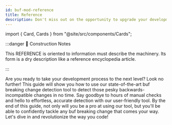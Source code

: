 ```yaml
---
id: buf-mod-reference
title: Reference
description: Don't miss out on the opportunity to upgrade your development process with our state-of-the-art buf breaking change detection tool!
---
```


import { Card, Cards } from "@site/src/components/Cards";

:::danger 🚧 Construction Notes

This REFERENCE is oriented to information must describe the machinery. Its form is a dry description like a reference
encyclopedia article.

:::

<Cards>
  <Card
    name="🖌 Tutorial"
    url="#"
    description="Lorem ipsum dolor sit amet, consectetur adipiscing elit, sed do eiusmod tempor incididunt ut labore et dolore magna aliqua."
  />
  <Card
    name="🚧 How To"
    url="#"
    description="Nisl tincidunt eget nullam non. Sed cras ornare arcu dui vivamus. Id neque aliquam vestibulum morbi blandit. Turpis nunc eget lorem dolor sed."
  />
  <Card
    name="🧱 Reference"
    url="#"
    description="Integer malesuada nunc vel risus commodo viverra maecenas accumsan. Faucibus vitae aliquet nec ullamcorper sit amet."
  />
  <Card
    name="🏗 Explanation"
    url="#"
    description="Scelerisque varius morbi enim nunc faucibus a pellentesque sit amet. Aenean sed adipiscing diam donec adipiscing tristique risus."
  />
</Cards>

Are you ready to take your development process to the next level? Look no further! This guide will show you how to use
our state-of-the-art buf breaking change detection tool to detect those pesky backwards-incompatible changes in no time.
Say goodbye to hours of manual checks and hello to effortless, accurate detection with our user-friendly tool. By the
end of this guide, not only will you be a pro at using our tool, but you'll be able to confidently tackle any buf
breaking change that comes your way. Let's dive in and revolutionize the way you code!
